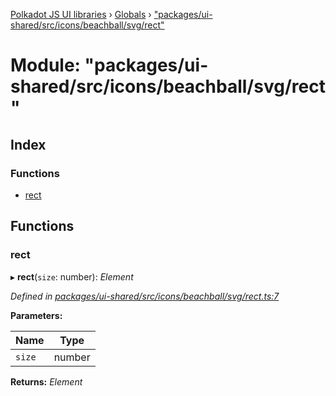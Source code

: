 [Polkadot JS UI libraries](../README.md) › [Globals](../globals.md) › ["packages/ui-shared/src/icons/beachball/svg/rect"](_packages_ui_shared_src_icons_beachball_svg_rect_.md)

# Module: "packages/ui-shared/src/icons/beachball/svg/rect"

## Index

### Functions

* [rect](_packages_ui_shared_src_icons_beachball_svg_rect_.md#rect)

## Functions

###  rect

▸ **rect**(`size`: number): *Element*

*Defined in [packages/ui-shared/src/icons/beachball/svg/rect.ts:7](https://github.com/polkadot-js/ui/blob/e24cf096/packages/ui-shared/src/icons/beachball/svg/rect.ts#L7)*

**Parameters:**

Name | Type |
------ | ------ |
`size` | number |

**Returns:** *Element*

